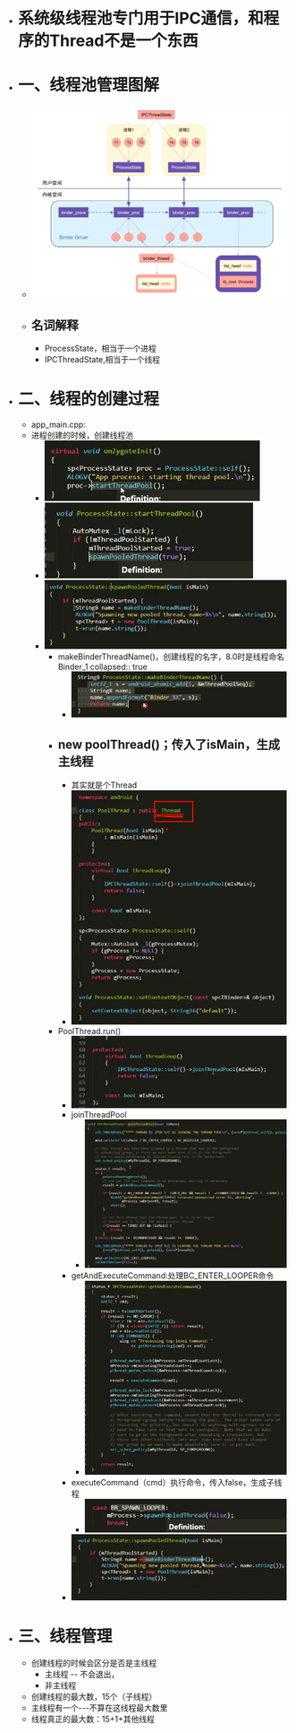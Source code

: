 - # 系统级线程池专门用于IPC通信，和程序的Thread不是一个东西
- # 一、线程池管理图解
	- ![image.png](../assets/image_1688483018620_0.png)
	- ## 名词解释
		- ProcessState，相当于一个进程
		- IPCThreadState,相当于一个线程
- # 二、线程的创建过程
	- app_main.cpp:
	- 进程创建的时候，创建线程池
		- ![image.png](../assets/image_1688483221471_0.png)
		- ![image.png](../assets/image_1688483244730_0.png)
		- ![image.png](../assets/image_1688483259994_0.png)
			- makeBinderThreadName()，创建线程的名字，8.0时是线程命名Binder_1
			  collapsed:: true
				- ![image.png](../assets/image_1688483306921_0.png)
			- ## new poolThread()；传入了isMain，生成主线程
				- 其实就是个Thread
				- ![image.png](../assets/image_1688483467407_0.png)
			- PoolThread.run()
				- ![image.png](../assets/image_1688483519538_0.png)
				- joinThreadPool
					- ![image.png](../assets/image_1688483562503_0.png)
				- getAndExecuteCommand:处理BC_ENTER_LOOPER命令
					- ![image.png](../assets/image_1688483709360_0.png)
				- executeCommand（cmd）执行命令，传入false，生成子线程
					- ![image.png](../assets/image_1688545531415_0.png)
				- ![image.png](../assets/image_1688545558311_0.png)
- # 三、线程管理
	- 创建线程的时候会区分是否是主线程
		- 主线程 -- 不会退出，
		- 非主线程
	- 创建线程的最大数，15个（子线程）
	- 主线程有一个---不算在这线程最大数里
	- 线程真正的最大数：15+1+其他线程